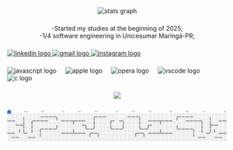 <div align="center">
  <img src="https://github-readme-stats.vercel.app/api?username=vitorhugorodriguesgarcia&hide_title=false&hide_rank=false&show_icons=true&include_all_commits=true&count_private=true&disable_animations=false&theme=radical&locale=en&hide_border=false&order=1" height="150" alt="stats graph"  />
</div>

###

<p align="center">-Started my studies at the beginning of 2025;<br>-1/4 software engineering in Unicesumar Maringá-PR;</p>

###

<div align="left">
  <a href="https://www.linkedin.com/in/vitor-hugo-rodrigues-garcia-93b607357/" target="_blank">
    <img src="https://raw.githubusercontent.com/maurodesouza/profile-readme-generator/master/src/assets/icons/social/linkedin/default.svg" width="52" height="40" alt="linkedin logo"  />
  </a>
  <a href="vitorhugorodriguesgarcia01@gmail.com" target="_blank">
    <img src="https://raw.githubusercontent.com/maurodesouza/profile-readme-generator/master/src/assets/icons/social/gmail/default.svg" width="52" height="40" alt="gmail logo"  />
  </a>
  <a href="https://www.instagram.com/vitorhrg/" target="_blank">
    <img src="https://raw.githubusercontent.com/maurodesouza/profile-readme-generator/master/src/assets/icons/social/instagram/default.svg" width="52" height="40" alt="instagram logo"  />
  </a>
</div>

###

<div align="left">
  <img src="https://cdn.jsdelivr.net/gh/devicons/devicon/icons/javascript/javascript-original.svg" height="40" alt="javascript logo"  />
  <img width="12" />
  <img src="https://cdn.jsdelivr.net/gh/devicons/devicon/icons/apple/apple-original.svg" height="40" alt="apple logo"  />
  <img width="12" />
  <img src="https://cdn.jsdelivr.net/gh/devicons/devicon/icons/opera/opera-original.svg" height="40" alt="opera logo"  />
  <img width="12" />
  <img src="https://cdn.jsdelivr.net/gh/devicons/devicon/icons/vscode/vscode-original.svg" height="40" alt="vscode logo"  />
  <img width="12" />
  <img src="https://cdn.jsdelivr.net/gh/devicons/devicon/icons/c/c-original.svg" height="40" alt="c logo"  />
</div>

###

<div align="center">
  <img src="https://profile-counter.glitch.me/vitorhugorodriguesgarcia/count.svg?"  />
</div>

###

<picture>
  <source media="(prefers-color-scheme: dark)" srcset="https://raw.githubusercontent.com/vitorhugorodriguesgarcia/vitorhugorodriguesgarcia/output/pacman-contribution-graph-dark.svg">
  <source media="(prefers-color-scheme: light)" srcset="https://raw.githubusercontent.com/vitorhugorodriguesgarcia/vitorhugorodriguesgarcia/output/pacman-contribution-graph.svg">
  <img alt="pacman contribution graph" src="https://raw.githubusercontent.com/vitorhugorodriguesgarcia/vitorhugorodriguesgarcia/output/pacman-contribution-graph.svg">
</picture>

###


